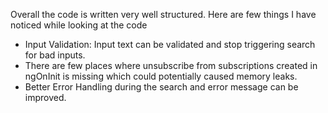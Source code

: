 Overall the code is written very well structured. Here are few things I have noticed while looking at the code
   - Input Validation: Input text can be validated and stop triggering search for bad inputs.
   - There are few places where unsubscribe from subscriptions created in ngOnInit is missing which could potentially caused memory leaks.
   - Better Error Handling during the search and error message can be improved.
